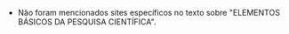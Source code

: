 - Não foram mencionados sites específicos no texto sobre "ELEMENTOS BÁSICOS DA PESQUISA CIENTÍFICA".